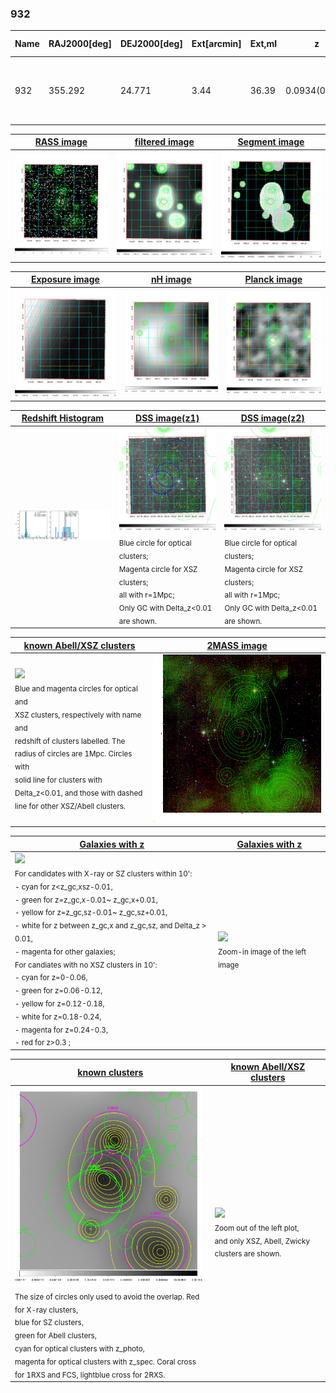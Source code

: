 <div STYLE="page-break-after: always;"></div>

### 932

|Name|RAJ2000[deg]|DEJ2000[deg] |Ext[arcmin]| Ext,ml | z | z_src| C|GC(XSZ,Delta_z<0.01)| GC(OPT,Delta_z<0.01)|GC| R_sig[arcmin] | R500[arcmin] | R500[Mpc]| CRsig[c/s] | CR500[c/s] |L500[1E44 erg/s]|F500[1E-12 erg/s/cm^2]| M500[1E14 Msun]|Tx[keV]|Cnt_sig|Beta|Rc[arcmin]|Comment|Alias|
|---|---|---|---|---|---|------|---|--------|---------|----------|---|---|---|---|---|---|---|---|---|---|---|---|---|---|
|932| 355.292| 24.771| 3.44| 36.39| 0.0934(0.006)| z1, z_xsz| B| F20, SPI| N, W| A, C, F20, N, SPI, W| 38.620| 8.564| 0.892| 0.249(0.070)| 0.221(0.062)| 0.888(0.381)| 4.052(1.737)| 2.21(0.47)| 3.59(0.49)| 179.4| 0.513(-0.010+0.021)| 4.432(-0.487+0.676)| -| t163|

|[RASS image](../image/932/932_img.pdf)|[filtered image](../image/932/932_fil.pdf)|[Segment image](../image/932/932_seg.pdf)|
|-------------------|--------------------|-------------------|
| <img src="../image/932/932_img.png" width="300">  | <img src="../image/932/932_fil.png" width="300">   | <img src="../image/932/932_seg.png" width="300">  |

|[Exposure image](../image/932/932_mex.pdf)| [nH image](../image/932/932_nh.pdf)| [Planck image](../image/932/932_p.pdf)|
|-------------------|--------------------|-------------------|
|<img src="../image/932/932_mex.png" width="300">   | <img src="../image/932/932_nh.png" width="300">    | <img src="../image/932/932_p.png" width="300"> |

|[Redshift Histogram](../image/932/932_zg.pdf) | [DSS image(z1)](../image/932/932_dss_z1.pdf)      |  [DSS image(z2)](../image/932/932_dss_z2.pdf)    |
|-------------------|--------------------|-------------------|
|<img src="../image/932/932_zg.png" width="300"> |<img src="../image/932/932_dss_z1.png" width="300"> <sub><br>Blue circle for optical clusters; <br>Magenta circle for XSZ clusters; <br>all with r=1Mpc; <br>Only GC with Delta_z<0.01 are shown. </sub>| <img src="../image/932/932_dss_z2.png" width="300"><sub><br>Blue circle for optical clusters; <br>Magenta circle for XSZ clusters; <br>all with r=1Mpc; <br>Only GC with Delta_z<0.01 are shown. </sub> |

|[known Abell/XSZ clusters](../image/932/932_m.pdf) | [2MASS image](../image/932/932_2mass.pdf)      |
|-------------------|-------------------|
|<img src=../image/932/932_m.png width="300"> <br><sub>Blue and magenta circles for optical and <br>XSZ clusters, respectively with name and <br>redshift of clusters labelled. The <br>radius of circles are 1Mpc. Circles with <br>solid line for clusters with <br>Delta_z<0.01, and those with dashed <br>line for other XSZ/Abell clusters.        </sub>|<img src="../image/932/932_2mass.png" width="300">  |

|[Galaxies with z](../image/932/932_opt_ned.pdf) |[Galaxies with z](../image/932/932_opt_ned_zoom.pdf) |
|-------------------|-------------------|
| <img src=../image/932/932_opt_ned.png width="300"> <br><sub> For candidates with X-ray or SZ clusters within 10': <br> - cyan for z<z_gc,xsz-0.01, <br> - green for z=z_gc,x-0.01~ z_gc,x+0.01, <br> - yellow for z=z_gc,sz-0.01~ z_gc,sz+0.01, <br> - white for z between z_gc,x and z_gc,sz, and Delta_z > 0.01, <br> - magenta for other galaxies; <br>For candiates with no XSZ clusters in 10': <br> - cyan for z=0-0.06, <br> - green for z=0.06-0.12, <br> - yellow for z=0.12-0.18, <br> - white for z=0.18-0.24, <br> - magenta for z=0.24-0.3, <br> - red for z>0.3 ;  </sub>|<img src=../image/932/932_opt_ned_zoom.png width="300">  <br><sub> Zoom-in image of the left image</sub>|

|[known clusters](../image/932/932_gc.pdf) |[known Abell/XSZ clusters](../image/932/932_gc_large.pdf) |
|-------------------|-------------------|
| <img src=../image/932/932_gc.png width="300"> <br><sub> The size of circles only used to avoid the overlap. Red for X-ray clusters, <br> blue for SZ clusters, <br> green for Abell clusters, <br> cyan for optical clusters with z_photo, <br> magenta for optical clusters with z_spec. Coral cross for 1RXS and FCS, lightblue cross for 2RXS. </sub>|<img src=../image/932/932_gc_large.png width="300"> <br><sub> Zoom out of the left plot, <br> and only XSZ, Abell, Zwicky clusters are shown. </sub> |



